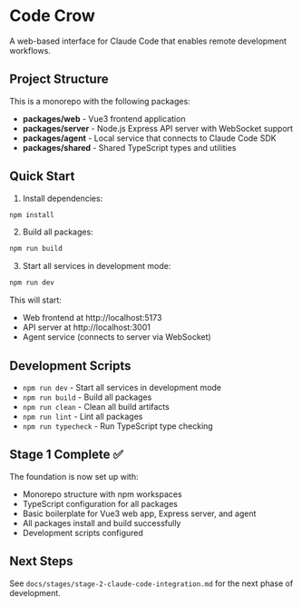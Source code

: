 # Code Crow

A web-based interface for Claude Code that enables remote development workflows.

## Project Structure

This is a monorepo with the following packages:

- **packages/web** - Vue3 frontend application
- **packages/server** - Node.js Express API server with WebSocket support
- **packages/agent** - Local service that connects to Claude Code SDK
- **packages/shared** - Shared TypeScript types and utilities

## Quick Start

1. Install dependencies:
```bash
npm install
```

2. Build all packages:
```bash
npm run build
```

3. Start all services in development mode:
```bash
npm run dev
```

This will start:
- Web frontend at http://localhost:5173
- API server at http://localhost:3001
- Agent service (connects to server via WebSocket)

## Development Scripts

- `npm run dev` - Start all services in development mode
- `npm run build` - Build all packages
- `npm run clean` - Clean all build artifacts
- `npm run lint` - Lint all packages
- `npm run typecheck` - Run TypeScript type checking

## Stage 1 Complete ✅

The foundation is now set up with:
- Monorepo structure with npm workspaces
- TypeScript configuration for all packages
- Basic boilerplate for Vue3 web app, Express server, and agent
- All packages install and build successfully
- Development scripts configured

## Next Steps

See `docs/stages/stage-2-claude-code-integration.md` for the next phase of development.